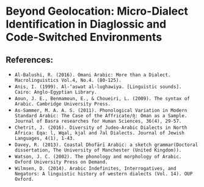 # Beyond Geolocation: Micro-Dialect Identification in Diaglossic and Code-Switched Environments

## References:

- `Al-Balushi, R. (2016). Omani Arabic: More than a Dialect. Macrolinguistics Vol.4, No.4. (80-125). `
- `Anis, I. (1999). Al-‘aswat al-lughawiya. [Linguistic sounds]. Cairo: Anglo-Egyptian Library.`
- `Aoun, J. E., Benmamoun, E., & Choueiri, L. (2009). The syntax of Arabic. Cambridge University Press.`
- `As-Sammer, M. A. A. S. (2011). Phonological Variation in Modern Standard Arabic: The Case of the Affricate/ʤ: Oman as a Sample. Journal of Basra researches for Human Sciences, 36(4), 29-57.`
- `Chetrit, J. (2016). Diversity of Judeo-Arabic Dialects in North Africa: Eqa: l, Wqal, kjal and ʔal Dialects. Journal of Jewish Languages, 4(1), 1-43.`
- `Davey, R. (2013). Coastal Dhofārī Arabic: a sketch grammar(Doctoral dissertation, The University of Manchester (United Kingdom)).`
- `Watson, J. C. (2002). The phonology and morphology of Arabic. Oxford University Press on Demand.`
- `Wilmsen, D. (2014). Arabic Indefinites, Interrogatives, and Negators: A linguistic history of western dialects (Vol. 14). OUP Oxford.`




